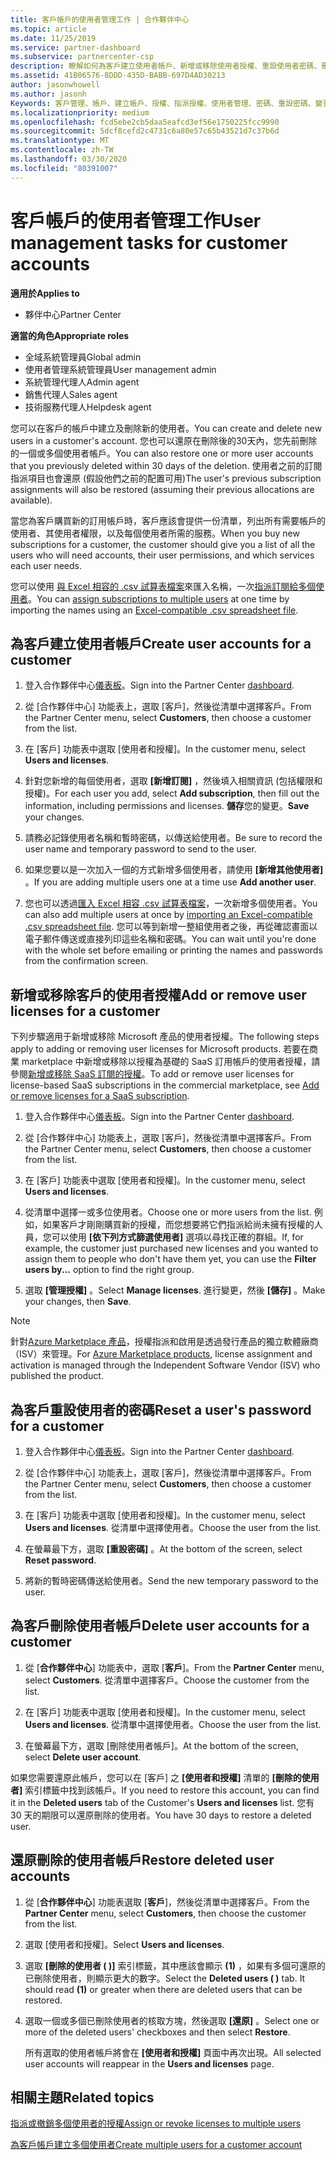 ```yaml
---
title: 客戶帳戶的使用者管理工作 | 合作夥伴中心
ms.topic: article
ms.date: 11/25/2019
ms.service: partner-dashboard
ms.subservice: partnercenter-csp
description: 瞭解如何為客戶建立使用者帳戶、新增或移除使用者授權、重設使用者密碼、刪除使用者帳戶或加以還原。
ms.assetid: 41B06576-8DDD-435D-BABB-697D4AD30213
author: jasonwhowell
ms.author: jasonh
Keywords: 客戶管理、帳戶、建立帳戶、授權、指派授權、使用者管理、密碼、重設密碼、變更密碼
ms.localizationpriority: medium
ms.openlocfilehash: fcd5ebe2cb5daa5eafcd3ef56e1750225fcc9990
ms.sourcegitcommit: 5dcf8cefd2c4731c6a80e57c65b43521d7c37b6d
ms.translationtype: MT
ms.contentlocale: zh-TW
ms.lasthandoff: 03/30/2020
ms.locfileid: "80391007"
---
```

# <a name="user-management-tasks-for-customer-accounts"></a><span data-ttu-id="89600-104">客戶帳戶的使用者管理工作</span><span class="sxs-lookup"><span data-stu-id="89600-104">User management tasks for customer accounts</span></span>

<span data-ttu-id="89600-105">**適用於**</span><span class="sxs-lookup"><span data-stu-id="89600-105">**Applies to**</span></span>

- <span data-ttu-id="89600-106">夥伴中心</span><span class="sxs-lookup"><span data-stu-id="89600-106">Partner Center</span></span>

<span data-ttu-id="89600-107">**適當的角色**</span><span class="sxs-lookup"><span data-stu-id="89600-107">**Appropriate roles**</span></span>

- <span data-ttu-id="89600-108">全域系統管理員</span><span class="sxs-lookup"><span data-stu-id="89600-108">Global admin</span></span>
- <span data-ttu-id="89600-109">使用者管理系統管理員</span><span class="sxs-lookup"><span data-stu-id="89600-109">User management admin</span></span>
- <span data-ttu-id="89600-110">系統管理代理人</span><span class="sxs-lookup"><span data-stu-id="89600-110">Admin agent</span></span>
- <span data-ttu-id="89600-111">銷售代理人</span><span class="sxs-lookup"><span data-stu-id="89600-111">Sales agent</span></span>
- <span data-ttu-id="89600-112">技術服務代理人</span><span class="sxs-lookup"><span data-stu-id="89600-112">Helpdesk agent</span></span>

<span data-ttu-id="89600-113">您可以在客戶的帳戶中建立及刪除新的使用者。</span><span class="sxs-lookup"><span data-stu-id="89600-113">You can create and delete new users in a customer's account.</span></span> <span data-ttu-id="89600-114">您也可以還原在刪除後的30天內，您先前刪除的一個或多個使用者帳戶。</span><span class="sxs-lookup"><span data-stu-id="89600-114">You can also restore one or more user accounts that you previously deleted within 30 days of the deletion.</span></span> <span data-ttu-id="89600-115">使用者之前的訂閱指派項目也會還原 (假設他們之前的配置可用)</span><span class="sxs-lookup"><span data-stu-id="89600-115">The user's previous subscription assignments will also be restored (assuming their previous allocations are available).</span></span>

<span data-ttu-id="89600-116">當您為客戶購買新的訂用帳戶時，客戶應該會提供一份清單，列出所有需要帳戶的使用者、其使用者權限，以及每個使用者所需的服務。</span><span class="sxs-lookup"><span data-stu-id="89600-116">When you buy new subscriptions for a customer, the customer should give you a list of all the users who will need accounts, their user permissions, and which services each user needs.</span></span>  

<span data-ttu-id="89600-117">您可以使用 [與 Excel 相容的 .csv 試算表檔案](bulk-license-provisioning-for-multiple-users.md)來匯入名稱，一次[指派訂閱給多個使用者](adding-multiple-users-to-a-customer-account.md)。</span><span class="sxs-lookup"><span data-stu-id="89600-117">You can [assign subscriptions to multiple users](bulk-license-provisioning-for-multiple-users.md) at one time by importing the names using an [Excel-compatible .csv spreadsheet file](adding-multiple-users-to-a-customer-account.md).</span></span>

<a href="" id="createuseraccounts"></a>

## <a name="create-user-accounts-for-a-customer"></a><span data-ttu-id="89600-118">為客戶建立使用者帳戶</span><span class="sxs-lookup"><span data-stu-id="89600-118">Create user accounts for a customer</span></span>

1. <span data-ttu-id="89600-119">登入合作夥伴中心[儀表板](https://partner.microsoft.com/dashboard)。</span><span class="sxs-lookup"><span data-stu-id="89600-119">Sign into the Partner Center [dashboard](https://partner.microsoft.com/dashboard).</span></span>

2. <span data-ttu-id="89600-120">從 [合作夥伴中心] 功能表上，選取 [客戶]，然後從清單中選擇客戶。</span><span class="sxs-lookup"><span data-stu-id="89600-120">From the Partner Center menu, select **Customers**, then choose a customer from the list.</span></span>

3. <span data-ttu-id="89600-121">在 \[客戶\] 功能表中選取 \[使用者和授權\]。</span><span class="sxs-lookup"><span data-stu-id="89600-121">In the customer menu, select **Users and licenses**.</span></span>

4. <span data-ttu-id="89600-122">針對您新增的每個使用者，選取 **\[新增訂閱\]** ，然後填入相關資訊 (包括權限和授權)。</span><span class="sxs-lookup"><span data-stu-id="89600-122">For each user you add, select **Add subscription**, then fill out the information, including permissions and licenses.</span></span> <span data-ttu-id="89600-123">**儲存**您的變更。</span><span class="sxs-lookup"><span data-stu-id="89600-123">**Save** your changes.</span></span>

5. <span data-ttu-id="89600-124">請務必記錄使用者名稱和暫時密碼，以傳送給使用者。</span><span class="sxs-lookup"><span data-stu-id="89600-124">Be sure to record the user name and temporary password to send to the user.</span></span>

6. <span data-ttu-id="89600-125">如果您要以是一次加入一個的方式新增多個使用者，請使用 **\[新增其他使用者\]** 。</span><span class="sxs-lookup"><span data-stu-id="89600-125">If you are adding multiple users one at a time use **Add another user**.</span></span>

7. <span data-ttu-id="89600-126">您也可以透過[匯入 Excel 相容 .csv 試算表檔案](adding-multiple-users-to-a-customer-account.md)，一次新增多個使用者。</span><span class="sxs-lookup"><span data-stu-id="89600-126">You can also add multiple users at once by [importing an Excel-compatible .csv spreadsheet file](adding-multiple-users-to-a-customer-account.md).</span></span> <span data-ttu-id="89600-127">您可以等到新增一整組使用者之後，再從確認畫面以電子郵件傳送或直接列印這些名稱和密碼。</span><span class="sxs-lookup"><span data-stu-id="89600-127">You can wait until you're done with the whole set before emailing or printing the names and passwords from the confirmation screen.</span></span>

<a href="" id="userlicensing"></a>

## <a name="add-or-remove-user-licenses-for-a-customer"></a><span data-ttu-id="89600-128">新增或移除客戶的使用者授權</span><span class="sxs-lookup"><span data-stu-id="89600-128">Add or remove user licenses for a customer</span></span>

<span data-ttu-id="89600-129">下列步驟適用于新增或移除 Microsoft 產品的使用者授權。</span><span class="sxs-lookup"><span data-stu-id="89600-129">The following steps apply to adding or removing user licenses for Microsoft products.</span></span> <span data-ttu-id="89600-130">若要在商業 marketplace 中新增或移除以授權為基礎的 SaaS 訂用帳戶的使用者授權，請參閱[新增或移除 SaaS 訂閱的授權](csp-commercial-marketplace-manage.md#add-or-remove-licenses-for-a-saas-subscription)。</span><span class="sxs-lookup"><span data-stu-id="89600-130">To add or remove user licenses for license-based SaaS subscriptions in the commercial marketplace, see [Add or remove licenses for a SaaS subscription](csp-commercial-marketplace-manage.md#add-or-remove-licenses-for-a-saas-subscription).</span></span>

1. <span data-ttu-id="89600-131">登入合作夥伴中心[儀表板](https://partner.microsoft.com/dashboard)。</span><span class="sxs-lookup"><span data-stu-id="89600-131">Sign into the Partner Center [dashboard](https://partner.microsoft.com/dashboard).</span></span>

2. <span data-ttu-id="89600-132">從 [合作夥伴中心] 功能表上，選取 [客戶]，然後從清單中選擇客戶。</span><span class="sxs-lookup"><span data-stu-id="89600-132">From the Partner Center menu, select **Customers**, then choose a customer from the list.</span></span>

3. <span data-ttu-id="89600-133">在 \[客戶\] 功能表中選取 \[使用者和授權\]。</span><span class="sxs-lookup"><span data-stu-id="89600-133">In the customer menu, select **Users and licenses**.</span></span>

4. <span data-ttu-id="89600-134">從清單中選擇一或多位使用者。</span><span class="sxs-lookup"><span data-stu-id="89600-134">Choose one or more users from the list.</span></span> <span data-ttu-id="89600-135">例如，如果客戶才剛剛購買新的授權，而您想要將它們指派給尚未擁有授權的人員，您可以使用 **\[依下列方式篩選使用者\]** 選項以尋找正確的群組。</span><span class="sxs-lookup"><span data-stu-id="89600-135">If, for example, the customer just purchased new licenses and you wanted to assign them to people who don't have them yet, you can use the **Filter users by...** option to find the right group.</span></span>

5. <span data-ttu-id="89600-136">選取 **\[管理授權\]** 。</span><span class="sxs-lookup"><span data-stu-id="89600-136">Select **Manage licenses**.</span></span> <span data-ttu-id="89600-137">進行變更，然後 **\[儲存\]** 。</span><span class="sxs-lookup"><span data-stu-id="89600-137">Make your changes, then **Save**.</span></span>

> [!NOTE]
> <span data-ttu-id="89600-138">針對[Azure Marketplace 產品](csp-commercial-marketplace-manage.md#assign-licenses-and-activate-a-subscription-on-behalf-of-a-customer)，授權指派和啟用是透過發行產品的獨立軟體廠商（ISV）來管理。</span><span class="sxs-lookup"><span data-stu-id="89600-138">For [Azure Marketplace products](csp-commercial-marketplace-manage.md#assign-licenses-and-activate-a-subscription-on-behalf-of-a-customer), license assignment and activation is managed through the Independent Software Vendor (ISV) who published the product.</span></span>

<a href="" id="resetpassword"></a>

## <a name="reset-a-users-password-for-a-customer"></a><span data-ttu-id="89600-139">為客戶重設使用者的密碼</span><span class="sxs-lookup"><span data-stu-id="89600-139">Reset a user's password for a customer</span></span>

1. <span data-ttu-id="89600-140">登入合作夥伴中心[儀表板](https://partner.microsoft.com/dashboard)。</span><span class="sxs-lookup"><span data-stu-id="89600-140">Sign into the Partner Center [dashboard](https://partner.microsoft.com/dashboard).</span></span>

2. <span data-ttu-id="89600-141">從 [合作夥伴中心] 功能表上，選取 [客戶]，然後從清單中選擇客戶。</span><span class="sxs-lookup"><span data-stu-id="89600-141">From the Partner Center menu, select **Customers**, then choose a customer from the list.</span></span>

3.  <span data-ttu-id="89600-142">在 \[客戶\] 功能表中選取 \[使用者和授權\]。</span><span class="sxs-lookup"><span data-stu-id="89600-142">In the customer menu, select **Users and licenses**.</span></span> <span data-ttu-id="89600-143">從清單中選擇使用者。</span><span class="sxs-lookup"><span data-stu-id="89600-143">Choose the user from the list.</span></span>

4.  <span data-ttu-id="89600-144">在螢幕最下方，選取 **\[重設密碼\]** 。</span><span class="sxs-lookup"><span data-stu-id="89600-144">At the bottom of the screen, select **Reset password**.</span></span> 

5.  <span data-ttu-id="89600-145">將新的暫時密碼傳送給使用者。</span><span class="sxs-lookup"><span data-stu-id="89600-145">Send the new temporary password to the user.</span></span>

<a href="" id="deleteuseraccounts"></a>

## <a name="delete-user-accounts-for-a-customer"></a><span data-ttu-id="89600-146">為客戶刪除使用者帳戶</span><span class="sxs-lookup"><span data-stu-id="89600-146">Delete user accounts for a customer</span></span>

1.  <span data-ttu-id="89600-147">從 [**合作夥伴中心**] 功能表中，選取 [**客戶**]。</span><span class="sxs-lookup"><span data-stu-id="89600-147">From the **Partner Center** menu, select **Customers**.</span></span> <span data-ttu-id="89600-148">從清單中選擇客戶。</span><span class="sxs-lookup"><span data-stu-id="89600-148">Choose the customer from the list.</span></span>

2.  <span data-ttu-id="89600-149">在 \[客戶\] 功能表中選取 \[使用者和授權\]。</span><span class="sxs-lookup"><span data-stu-id="89600-149">In the customer menu, select **Users and licenses**.</span></span> <span data-ttu-id="89600-150">從清單中選擇使用者。</span><span class="sxs-lookup"><span data-stu-id="89600-150">Choose the user from the list.</span></span>

3.  <span data-ttu-id="89600-151">在螢幕最下方，選取 \[刪除使用者帳戶\]。</span><span class="sxs-lookup"><span data-stu-id="89600-151">At the bottom of the screen, select **Delete user account**.</span></span>

<span data-ttu-id="89600-152">如果您需要還原此帳戶，您可以在 \[客戶\] 之 **\[使用者和授權\]** 清單的 **\[刪除的使用者\]** 索引標籤中找到該帳戶。</span><span class="sxs-lookup"><span data-stu-id="89600-152">If you need to restore this account, you can find it in the **Deleted users** tab of the Customer's **Users and licenses** list.</span></span> <span data-ttu-id="89600-153">您有 30 天的期限可以還原刪除的使用者。</span><span class="sxs-lookup"><span data-stu-id="89600-153">You have 30 days to restore a deleted user.</span></span>

<a href="" id="restoreuseraccounts"></a>

## <a name="restore-deleted-user-accounts"></a><span data-ttu-id="89600-154">還原刪除的使用者帳戶</span><span class="sxs-lookup"><span data-stu-id="89600-154">Restore deleted user accounts</span></span>

1.  <span data-ttu-id="89600-155">從 [**合作夥伴中心**] 功能表選取 [**客戶**]，然後從清單中選擇客戶。</span><span class="sxs-lookup"><span data-stu-id="89600-155">From the **Partner Center** menu, select **Customers**, then choose the customer from the list.</span></span>

2.  <span data-ttu-id="89600-156">選取 \[使用者和授權\]。</span><span class="sxs-lookup"><span data-stu-id="89600-156">Select **Users and licenses**.</span></span>

3.  <span data-ttu-id="89600-157">選取 **\[刪除的使用者 ( )\]** 索引標籤，其中應該會顯示 **(1)** ，如果有多個可還原的已刪除使用者，則顯示更大的數字。</span><span class="sxs-lookup"><span data-stu-id="89600-157">Select the **Deleted users ( )** tab. It should read **(1)** or greater when there are deleted users that can be restored.</span></span>

4.  <span data-ttu-id="89600-158">選取一個或多個已刪除使用者的核取方塊，然後選取 **\[還原\]** 。</span><span class="sxs-lookup"><span data-stu-id="89600-158">Select one or more of the deleted users' checkboxes and then select **Restore**.</span></span>

    <span data-ttu-id="89600-159">所有選取的使用者帳戶將會在 **\[使用者和授權\]** 頁面中再次出現。</span><span class="sxs-lookup"><span data-stu-id="89600-159">All selected user accounts will reappear in the **Users and licenses** page.</span></span>

## <a name="related-topics"></a><span data-ttu-id="89600-160">相關主題</span><span class="sxs-lookup"><span data-stu-id="89600-160">Related topics</span></span>


[<span data-ttu-id="89600-161">指派或撤銷多個使用者的授權</span><span class="sxs-lookup"><span data-stu-id="89600-161">Assign or revoke licenses to multiple users</span></span>](bulk-license-provisioning-for-multiple-users.md)

[<span data-ttu-id="89600-162">為客戶帳戶建立多個使用者</span><span class="sxs-lookup"><span data-stu-id="89600-162">Create multiple users for a customer account</span></span>](adding-multiple-users-to-a-customer-account.md)